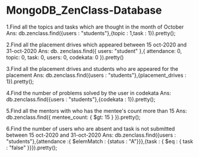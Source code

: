 # MongoDB_ZenClass-Database

1.Find all the topics and tasks which are thought in the month of October
Ans: db.zenclass.find({users : "students"},{topic : 1,task : 1}).pretty();

2.Find all the placement drives which appeared between 15 oct-2020 and 31-oct-2020 
Ans: db. zenclass.find({ users: "student" },{ attendance: 0, topic: 0, task: 0, users: 0, codekata: 0 }).pretty()

3.Find all the placement drives and students who are appeared for the placement
 Ans: db.zenclass.find({users : "students"},{placement_drives : 1}).pretty();

4.Find the number of problems solved by the user in codekata
Ans: db.zenclass.find({users : "students"},{codekata : 1}).pretty();

5.Find all the mentors with who has the mentee's count more than 15 
Ans: db.zenclass.find({ mentee_count: { $gt: 15 } }).pretty();

6.Find the number of users who are absent and task is not submitted between 15 oct-2020 and 31-oct-2020
Ans: db.zenclass.find({users : "students"},{attendance :{ $elemMatch : {status : "A"}}},{task : { $eq : { task : "false" }}}).pretty();

